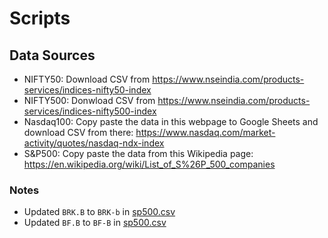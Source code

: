 # Scripts

## Data Sources

- NIFTY50: Download CSV from https://www.nseindia.com/products-services/indices-nifty50-index
- NIFTY500: Donwload CSV from https://www.nseindia.com/products-services/indices-nifty500-index
- Nasdaq100: Copy paste the data in this webpage to Google Sheets and download CSV from there: https://www.nasdaq.com/market-activity/quotes/nasdaq-ndx-index
- S&P500: Copy paste the data from this Wikipedia page: https://en.wikipedia.org/wiki/List_of_S%26P_500_companies

### Notes

- Updated `BRK.B` to `BRK-b` in [sp500.csv](./sp500.csv)
- Updated `BF.B` to `BF-B` in [sp500.csv](./sp500.csv)
